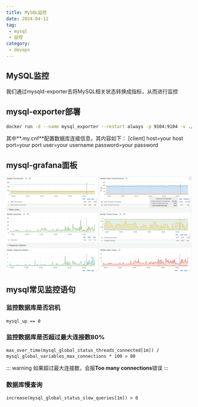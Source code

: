 ```yaml
---
title: MySQL监控
date: 2024-04-12
tag:
 - mysql
 - 监控
category:
 - devops
---
```


<!-- more -->

## MySQL监控

我们通过mysqld-exporter去将MySQL相关状态转换成指标，从而进行监控

## mysql-exporter部署

```sh
docker run -d --name mysql_exporter --restart always -p 9104:9104 -v ./.my.cnf:/.my.cnf prom/mysqld-exporter
```

其中**.my.cnf**配置数据库连接信息，其内容如下：
[client]
host=your host
port=your port
user=your username
password=your password

## mysql-grafana面板

![mysql-dashboard](./images/mysql-dashboard.png)

## mysql常见监控语句

### 监控数据库是否宕机

```promQL
mysql_up == 0
```
### 监控数据库是否超过最大连接数80%

```promQL
max_over_time(mysql_global_status_threads_connected[1m]) / mysql_global_variables_max_connections * 100 > 80
```

::: warning
如果超过最大连接数，会报**Too many connections**错误
:::

### 数据库慢查询

```promQL
increase(mysql_global_status_slow_queries[1m]) > 0
```